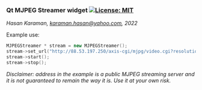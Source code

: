 ### Qt MJPEG Streamer widget [![License: MIT](https://img.shields.io/badge/License-MIT-yellow.svg)](https://opensource.org/licenses/MIT)
_Hasan Karaman, karaman.hasan@yahoo.com, 2022_

Example use:
```c++
MJPEGStreamer * stream = new MJPEGStreamer();
stream->set_url("http://88.53.197.250/axis-cgi/mjpg/video.cgi?resolution=320x240");
stream->start();
stream->stop();
```
_Disclaimer: address in the example is a public MJPEG streaming server and it is not guaranteed to remain the way it is. Use it at your own risk._
